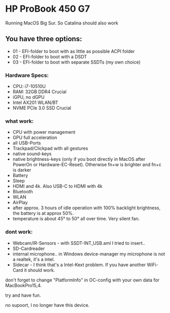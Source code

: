 # HP ProBook 450 G7

Running MacOS Big Sur.
So Catalina should also work

## You have three options:
 - 01 - EFI-folder to boot with as little as possible ACPI folder
 - 02 - EFI-folder to boot with a DSDT
 - 03 - EFI-folder to boot with separate SSDTs (my own choice)

### Hardware Specs:
- CPU: i7-10510U
- RAM: 32GB DDR4 Crucial
- iGPU, no dGPU
- Intel AX201 WLAN/BT
- NVME PCIe 3.0 SSD Crucial


### what work:
- CPU with power management
- GPU full acceleration
- all USB-Ports
- Trackpad/Clickpad with all gestures
- native sound-keys
- native brightness-keys (only if you boot directly in MacOS after PowerOn or Hardware-EC-Reset). Otherwise fn+w is brighter and fn+c is darker
- Battery
- Sleep
- HDMI and 4k. Also USB-C to HDMI with 4k
- Bluetooth
- WLAN
- AirPlay
- after approx. 3 hours of idle operation with 100% backlight brightness, the battery is at approx 50%.
- temperature is about 45° to 50° all over time. Very silent fan.


### dont work:
- Webcam/IR-Sensors - with SSDT-INT_USB.aml I tried to insert..
- SD-Cardreader
- internal microphone.. in Windows device-manager my microphone is not a realtek, it's a intel.
- Sidecar - I think that's a Intel-Kext problem. If you have another WiFi-Card it should work.


don't forget to change "PlatformInfo" in OC-config with your own data for MacBookPro15,4.


try and have fun.

no supoort, I no longer have this device.